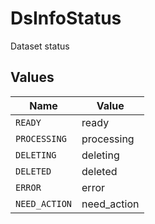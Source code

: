 # DsInfoStatus

Dataset status


## Values

| Name          | Value         |
| ------------- | ------------- |
| `READY`       | ready         |
| `PROCESSING`  | processing    |
| `DELETING`    | deleting      |
| `DELETED`     | deleted       |
| `ERROR`       | error         |
| `NEED_ACTION` | need_action   |